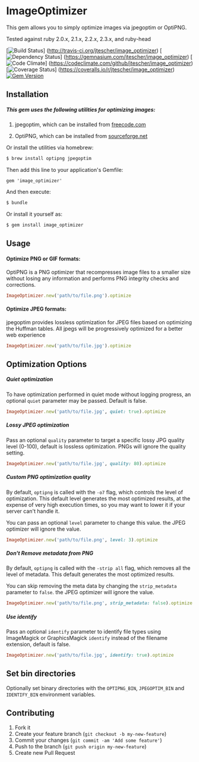 # ImageOptimizer

This gem allows you to simply optimize images via jpegoptim or OptiPNG.

Tested against ruby 2.0.x, 2.1.x, 2.2.x, 2.3.x, and ruby-head

[![Build Status](https://secure.travis-ci.org/jtescher/image_optimizer.png)]
(http://travis-ci.org/jtescher/image_optimizer)
[![Dependency Status](https://gemnasium.com/jtescher/image_optimizer.png)]
(https://gemnasium.com/jtescher/image_optimizer)
[![Code Climate](https://codeclimate.com/github/jtescher/image_optimizer.png)]
(https://codeclimate.com/github/jtescher/image_optimizer)
[![Coverage Status](https://coveralls.io/repos/jtescher/image_optimizer/badge.png)]
(https://coveralls.io/r/jtescher/image_optimizer)
[![Gem Version](https://badge.fury.io/rb/image_optimizer.png)](http://badge.fury.io/rb/image_optimizer)

## Installation

##### This gem uses the following utilities for optimizing images:

1. jpegoptim, which can be installed from [freecode.com](http://freecode.com/projects/jpegoptim)

2. OptiPNG, which can be installed from [sourceforge.net](http://optipng.sourceforge.net/)

Or install the utilities via homebrew:

```bash
$ brew install optipng jpegoptim
```

Then add this line to your application's Gemfile:

    gem 'image_optimizer'

And then execute:

```bash
$ bundle
```   

Or install it yourself as:
```bash
$ gem install image_optimizer
```

## Usage

#### Optimize PNG or GIF formats:

OptiPNG is a PNG optimizer that recompresses image files to a smaller size without losing any information and
performs PNG integrity checks and corrections.

```ruby
ImageOptimizer.new('path/to/file.png').optimize
```

#### Optimize JPEG formats:

jpegoptim provides lossless optimization for JPEG files based on optimizing the Huffman tables.
All jpegs will be progressively optimized for a better web experience

```ruby
ImageOptimizer.new('path/to/file.jpg').optimize
```

## Optimization Options

##### Quiet optimization

To have optimization performed in quiet mode without logging progress, an optional `quiet` parameter may be passed.
Default is false.

```ruby
ImageOptimizer.new('path/to/file.jpg', quiet: true).optimize
```

##### Lossy JPEG optimization

Pass an optional `quality` parameter to target a specific lossy JPG quality level (0-100), default is lossless
optimization. PNGs will ignore the quality setting.

```ruby
ImageOptimizer.new('path/to/file.jpg', quality: 80).optimize
```

##### Custom PNG optimization quality

By default, `optipng` is called with the `-o7` flag, which controls the level of
optimization. This default level generates the most optimized results, at the
expense of very high execution times, so you may want to lower it if your server
can't handle it.

You can pass an optional `level` parameter to change this value. the JPEG
optimizer will ignore the value.

```ruby
ImageOptimizer.new('path/to/file.png', level: 3).optimize
```

##### Don't Remove metadata from PNG

By default, `optipng` is called with the `-strip all` flag, which removes all the
level of metadata. This default generates the most optimized results.

You can skip removing the meta data by changing the `strip_metadata` parameter to
`false`. the JPEG optimizer will ignore the value.

```ruby
ImageOptimizer.new('path/to/file.png', strip_metadata: false).optimize
```

##### Use identify

Pass an optional `identify` parameter to identify file types using ImageMagick or GraphicsMagick `identify`
instead of the filename extension, default is false.

```ruby
ImageOptimizer.new('path/to/file.jpg', identify: true).optimize
```

## Set bin directories

Optionally set binary directories with the `OPTIPNG_BIN`, `JPEGOPTIM_BIN` and `IDENTIFY_BIN` environment variables.


## Contributing

1. Fork it
2. Create your feature branch (`git checkout -b my-new-feature`)
3. Commit your changes (`git commit -am 'Add some feature'`)
4. Push to the branch (`git push origin my-new-feature`)
5. Create new Pull Request
